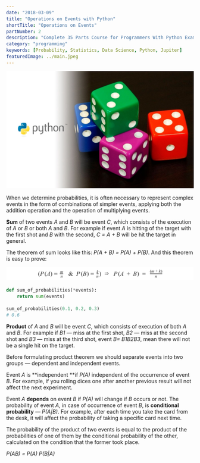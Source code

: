 ```yaml
---
date: "2018-03-09"
title: "Operations on Events with Python"
shortTitle: "Operations on Events"
partNumber: 2
description: "Complete 35 Parts Course for Programmers With Python Examples in Jupiter"
category: "programming"
keywords: [Probability, Statistics, Data Science, Python, Jupiter]
featuredImage: ../main.jpeg
---
```


![](../main.jpeg)

When we determine probabilities, it is often necessary to represent complex events in the form of combinations of simpler events, applying both the addition operation and the operation of multiplying events.

**Sum** of two events *A* and *B* will be event *C*, which consists of the execution of *A* or *B* or both *A* and *B*. For example if event *A* is hitting of the target with the first shot and *B* with the second, *C = A + B* will be hit the target in general.

The theorem of sum looks like this: *P(A + B) = P(A) + P(B)*. And this theorem is easy to prove:

![proof of the addition theorem](proof.png)

```py
def sum_of_probabilities(*events):
    return sum(events)

sum_of_probabilities(0.1, 0.2, 0.3)
# 0.6
```

**Product** of *A* and *B* will be event *C*, which consists of execution of both *A* and *B*. For example if *B1* — miss at the first shot, *B2* — miss at the second shot and *B3* — miss at the third shot, event *B= B1B2B3*, mean there will not be a single hit on the target.

Before formulating product theorem we should separate events into two groups — dependent and independent events.

Event *A* is **independent **if *P(A)* independent of the occurrence of event *B*. For example, if you rolling dices one after another previous result will not affect the next experiment.

Event *A* **depends** on event *B* if *P(A)* will change if *B* occurs or not. The probability of event *A*, in case of occurrence of event *B*, is **conditional probability** — *P(A|B)*. For example, after each time you take the card from the desk, it will affect the probability of taking a specific card next time.

The probability of the product of two events is equal to the product of the probabilities of one of them by the conditional probability of the other, calculated on the condition that the former took place.

*P(AB) = P(A) P(B|A)*
